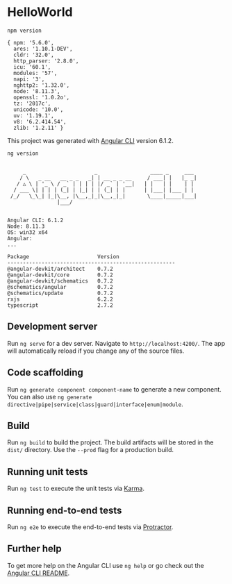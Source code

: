 # HelloWorld
`npm version`
```
{ npm: '5.6.0',
  ares: '1.10.1-DEV',
  cldr: '32.0',
  http_parser: '2.8.0',
  icu: '60.1',
  modules: '57',
  napi: '3',
  nghttp2: '1.32.0',
  node: '8.11.3',
  openssl: '1.0.2o',
  tz: '2017c',
  unicode: '10.0',
  uv: '1.19.1',
  v8: '6.2.414.54',
  zlib: '1.2.11' }
```

This project was generated with [Angular CLI](https://github.com/angular/angular-cli) version 6.1.2.

`ng version`
```                                              

     _                      _                 ____ _     ___
    / \   _ __   __ _ _   _| | __ _ _ __     / ___| |   |_ _|
   / △ \ | '_ \ / _` | | | | |/ _` | '__|   | |   | |    | |
  / ___ \| | | | (_| | |_| | | (_| | |      | |___| |___ | |
 /_/   \_\_| |_|\__, |\__,_|_|\__,_|_|       \____|_____|___|
                |___/                                        


Angular CLI: 6.1.2                                           
Node: 8.11.3                                                 
OS: win32 x64                                                
Angular:                                                     
...                                                          

Package                      Version                         
------------------------------------------------------       
@angular-devkit/architect    0.7.2                           
@angular-devkit/core         0.7.2                           
@angular-devkit/schematics   0.7.2                           
@schematics/angular          0.7.2                           
@schematics/update           0.7.2                           
rxjs                         6.2.2                           
typescript                   2.7.2                           
```

## Development server

Run `ng serve` for a dev server. Navigate to `http://localhost:4200/`. The app will automatically reload if you change any of the source files.

## Code scaffolding

Run `ng generate component component-name` to generate a new component. You can also use `ng generate directive|pipe|service|class|guard|interface|enum|module`.

## Build

Run `ng build` to build the project. The build artifacts will be stored in the `dist/` directory. Use the `--prod` flag for a production build.

## Running unit tests

Run `ng test` to execute the unit tests via [Karma](https://karma-runner.github.io).

## Running end-to-end tests

Run `ng e2e` to execute the end-to-end tests via [Protractor](http://www.protractortest.org/).

## Further help

To get more help on the Angular CLI use `ng help` or go check out the [Angular CLI README](https://github.com/angular/angular-cli/blob/master/README.md).
